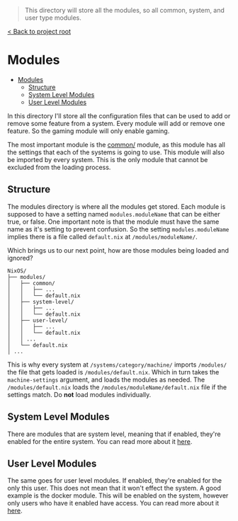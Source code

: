 > This directory will store all the modules, so all common, system, and user type modules.

[< Back to project root](../README.md)

# Modules

- [Modules](#modules)
  - [Structure](#structure)
  - [System Level Modules](#system-level-modules)
  - [User Level Modules](#user-level-modules)

In this directory I'll store all the configuration files that can be used to add or remove some feature from a system. Every module will add or remove one feature. So the gaming module will only enable gaming.

The most important module is the [common/](./common/README.md) module, as this module has all the settings that each of the systems is going to use. This module will also be imported by every system. This is the only module that cannot be excluded from the loading process.

## Structure
The modules directory is where all the modules get stored. Each module is supposed to have a setting named `modules.moduleName` that can be either true, or false. One important note is that the module must have the same name as it's setting to prevent confusion. So the setting `modules.moduleName` implies there is a file called `default.nix` at `/modules/moduleName/`. 

Which brings us to our next point, how are those modules being loaded and ignored?

```
NixOS/
├── modules/
│   ├── common/
│   │   ├── ...
│   │   └── default.nix
│   ├── system-level/
│   │   ├── ...
│   │   └── default.nix
│   ├── user-level/
│   │   ├── ...
│   │   └── default.nix
│   │ ...
│   └── default.nix
│ ...
```

This is why every system at `/systems/category/machine/` imports `/modules/` the file that gets loaded is `/modules/default.nix`. Which in turn takes the `machine-settings` argument, and loads the modules as needed. The `/modules/default.nix` loads the  `/modules/moduleName/default.nix` file if the settings match. Do **not** load modules individually. 

## System Level Modules
There are modules that are system level, meaning that if enabled, they're enabled for the entire system. You can read more about it [here](./system-level/README.md).

## User Level Modules
The same goes for user level modules. If enabled, they're enabled for the only this user. This does not mean that it won't effect the system. A good example is the docker module. This will be enabled on the system, however only users who have it enabled have access. You can read more about it [here](./user-level/README.md).
